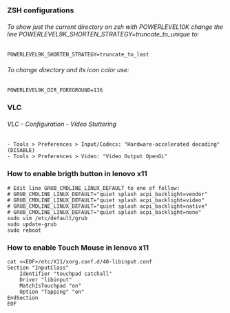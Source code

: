 ### ZSH configurations
###### To show just the current directory on zsh with POWERLEVEL10K change the line POWERLEVEL9K_SHORTEN_STRATEGY=truncate_to_unique to:

```
POWERLEVEL9K_SHORTEN_STRATEGY=truncate_to_last
```
###### To change directory and its icon color use:
```
POWERLEVEL9K_DIR_FOREGROUND=136
```
### VLC
###### VLC - Configuration - Video Stuttering

    - Tools > Preferences > Input/Codecs: "Hardware-accelerated decoding" (DISABLE)
    - Tools > Preferences > Video: "Video Output OpenGL"
### How to enable brigth button in lenovo x11

```
# Edit line GRUB_CMDLINE_LINUX_DEFAULT to one of follow:
# GRUB_CMDLINE_LINUX_DEFAULT="quiet splash acpi_backlight=vendor"
# GRUB_CMDLINE_LINUX_DEFAULT="quiet splash acpi_backlight=video"
# GRUB_CMDLINE_LINUX_DEFAULT="quiet splash acpi_backlight=native"
# GRUB_CMDLINE_LINUX_DEFAULT="quiet splash acpi_backlight=none"
sudo vim /etc/default/grub
sudo update-grub
sudo reboot
```
### How to enable Touch Mouse in lenovo x11
```
cat <<EOF>/etc/X11/xorg.conf.d/40-libinput.conf
Section "InputClass"
    Identifier "touchpad catchall"
    Driver "libinput"
    MatchIsTouchpad "on"
    Option "Tapping" "on"
EndSection
EOF
```
